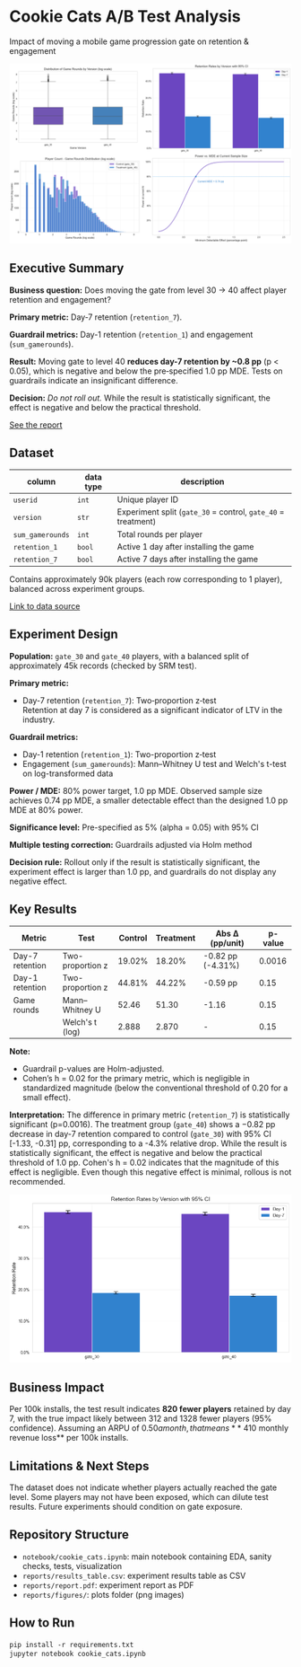 # Cookie Cats A/B Test Analysis

Impact of moving a mobile game progression gate on retention & engagement

![Project thumbnail](reports/figures/plots_grid.png)

## Executive Summary

**Business question:** Does moving the gate from level 30 → 40 affect player retention and engagement?

**Primary metric:** Day‑7 retention (``retention_7``).

**Guardrail metrics:** Day-1 retention (``retention_1``) and engagement (``sum_gamerounds``).

**Result:** Moving gate to level 40 **reduces day-7 retention by ~0.8 pp** (p < 0.05), which is negative and below the pre‑specified 1.0 pp MDE. Tests on guardrails indicate an insignificant difference.

**Decision:** _Do not roll out._ While the result is statistically significant, the effect is negative and below the practical threshold.

[See the report](reports/report.pdf)

## Dataset

| column | data type | description | 
|--------|-----------|-------------|
| `userid` | `int` | Unique player ID |
| `version` | `str` | Experiment split (``gate_30`` = control, ``gate_40`` = treatment) |
| `sum_gamerounds` | `int` | Total rounds per player |
| `retention_1` | `bool` | Active 1 day after installing the game |
| `retention_7` | `bool` | Active 7 days after installing the game |

Contains approximately 90k players (each row corresponding to 1 player), balanced across experiment groups.

[Link to data source](https://www.kaggle.com/datasets/mursideyarkin/mobile-games-ab-testing-cookie-cats)

## Experiment Design

**Population:** ``gate_30`` and ``gate_40`` players, with a balanced split of approximately 45k records (checked by SRM test).

**Primary metric:**
- Day-7 retention (``retention_7``): Two‑proportion z‑test  
Retention at day 7 is considered as a significant indicator of LTV in the industry.

**Guardrail metrics:**
- Day-1 retention (``retention_1``): Two-proportion z‑test
- Engagement (``sum_gamerounds``): Mann–Whitney U test and Welch's t-test on log-transformed data

**Power / MDE:** 80% power target, 1.0 pp MDE. Observed sample size achieves 0.74 pp MDE, a smaller detectable effect than the designed 1.0 pp MDE at 80% power.

**Significance level:** Pre-specified as 5% (alpha = 0.05) with 95% CI

**Multiple testing correction:** Guardrails adjusted via Holm method

**Decision rule:** Rollout only if the result is statistically significant, the experiment effect is larger than 1.0 pp, and guardrails do not display any negative effect.

## Key Results

| Metric          | Test             | Control | Treatment | Abs Δ (pp/unit)   | p-value |
| --------------- | ---------------- | ------- | --------- | ----------------- | ------- |
| Day-7 retention | Two-proportion z | 19.02%  | 18.20%    | -0.82 pp (-4.31%) | 0.0016  |
| Day-1 retention | Two-proportion z | 44.81%  | 44.22%    | -0.59 pp          | 0.15    |
| Game rounds     | Mann–Whitney U   | 52.46   | 51.30     | -1.16             | 0.15    |
|                 | Welch's t (log)  | 2.888   | 2.870     | -                 | 0.15    |

**Note:** 
- Guardrail p-values are Holm-adjusted.
- Cohen’s h = 0.02 for the primary metric, which is negligible in standardized magnitude (below the conventional threshold of 0.20 for a small effect).

**Interpretation:**
The difference in primary metric (``retention_7``) is statistically significant (p=0.0016). The treatment group (``gate_40``) shows a −0.82 pp decrease in day-7 retention compared to control (``gate_30``) with 95% CI [-1.33, -0.31] pp, corresponding to a -4.3% relative drop.
While the result is statistically significant, the effect is negative and below the practical threshold of 1.0 pp. Cohen's h = 0.02 indicates that the magnitude of this effect is negligible. Even though this negative effect is minimal, rollous is not recommended.

![Retention bar chart](reports/figures/4.3_retention_rates_by_version_95_ci.png)

## Business Impact

Per 100k installs, the test result indicates **820 fewer players** retained by day 7, with the true impact likely between 312 and 1328 fewer players (95% confidence). Assuming an ARPU of $0.50 a month, that means **~$410  monthly revenue loss** per 100k installs.

## Limitations & Next Steps

The dataset does not indicate whether players actually reached the gate level. Some players may not have been exposed, which can dilute test results. Future experiments should condition on gate exposure.

## Repository Structure

- ``notebook/cookie_cats.ipynb``: main notebook containing EDA, sanity checks, tests, visualization
- ``reports/results_table.csv``: experiment results table as CSV
- ``reports/report.pdf``: experiment report as PDF
- ``reports/figures/``: plots folder (png images)

## How to Run

````
pip install -r requirements.txt
jupyter notebook cookie_cats.ipynb
````
